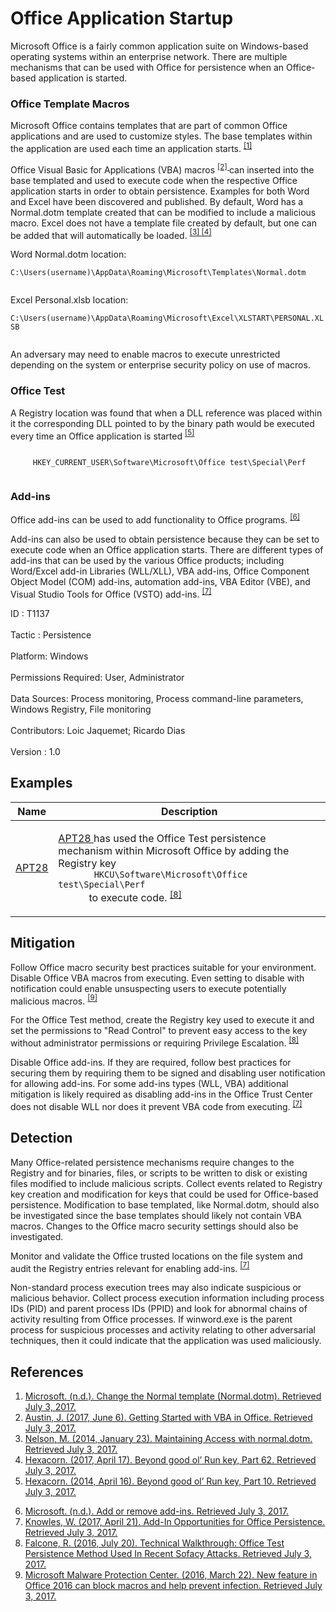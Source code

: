 <div class="container-fluid">
 <h1>
  Office Application Startup
 </h1>
 <div class="row">
  <div class="col-md-8 description-body">
   <p>
    Microsoft Office is a fairly common application suite on Windows-based operating systems within an enterprise network. There are multiple mechanisms that can be used with Office for persistence when an Office-based application is started.
   </p>
   <h3>
    Office Template Macros
   </h3>
   <p>
    Microsoft Office contains templates that are part of common Office applications and are used to customize styles. The base templates within the application are used each time an application starts.
    <span class="scite-citeref-number" data-reference="Microsoft Change Normal Template" id="scite-ref-1-a">
     <sup>
      <a aria-describedby="qtip-0" data-hasqtip="0" href="https://support.office.com/article/Change-the-Normal-template-Normal-dotm-06de294b-d216-47f6-ab77-ccb5166f98ea" target="_blank">
       [1]
      </a>
     </sup>
    </span>
   </p>
   <p>
    Office Visual Basic for Applications (VBA) macros
    <span class="scite-citeref-number" data-reference="MSDN VBA in Office" id="scite-ref-2-a">
     <sup>
      <a aria-describedby="qtip-1" data-hasqtip="1" href="https://msdn.microsoft.com/en-us/vba/office-shared-vba/articles/getting-started-with-vba-in-office" target="_blank">
       [2]
      </a>
     </sup>
    </span>
    can inserted into the base templated and used to execute code when the respective Office application starts in order to obtain persistence. Examples for both Word and Excel have been discovered and published. By default, Word has a Normal.dotm template created that can be modified to include a malicious macro. Excel does not have a template file created by default, but one can be added that will automatically be loaded.
    <span class="scite-citeref-number" data-reference="enigma0x3 normal.dotm" id="scite-ref-3-a">
     <sup>
      <a aria-describedby="qtip-2" data-hasqtip="2" href="https://enigma0x3.net/2014/01/23/maintaining-access-with-normal-dotm/comment-page-1/" target="_blank">
       [3]
      </a>
     </sup>
    </span>
    <span class="scite-citeref-number" data-reference="Hexacorn Office Template Macros" id="scite-ref-4-a">
     <sup>
      <a aria-describedby="qtip-3" data-hasqtip="3" href="http://www.hexacorn.com/blog/2017/04/19/beyond-good-ol-run-key-part-62/" target="_blank">
       [4]
      </a>
     </sup>
    </span>
   </p>
   <p>
    Word Normal.dotm location:
    <code>
     C:\Users(username)\AppData\Roaming\Microsoft\Templates\Normal.dotm
    </code>
   </p>
   <p>
    Excel Personal.xlsb location:
    <code>
     C:\Users(username)\AppData\Roaming\Microsoft\Excel\XLSTART\PERSONAL.XLSB
    </code>
   </p>
   <p>
    An adversary may need to enable macros to execute unrestricted depending on the system or enterprise security policy on use of macros.
   </p>
   <h3>
    Office Test
   </h3>
   <p>
    A Registry location was found that when a DLL reference was placed within it the corresponding DLL pointed to by the binary path would be executed every time an Office application is started
    <span class="scite-citeref-number" data-reference="Hexacorn Office Test" id="scite-ref-5-a">
     <sup>
      <a aria-describedby="qtip-4" data-hasqtip="4" href="http://www.hexacorn.com/blog/2014/04/16/beyond-good-ol-run-key-part-10/" target="_blank">
       [5]
      </a>
     </sup>
    </span>
   </p>
   <p>
    <code>
     HKEY_CURRENT_USER\Software\Microsoft\Office test\Special\Perf
    </code>
   </p>
   <h3>
    Add-ins
   </h3>
   <p>
    Office add-ins can be used to add functionality to Office programs.
    <span class="scite-citeref-number" data-reference="Microsoft Office Add-ins" id="scite-ref-6-a">
     <sup>
      <a aria-describedby="qtip-5" data-hasqtip="5" href="https://support.office.com/article/Add-or-remove-add-ins-0af570c4-5cf3-4fa9-9b88-403625a0b460" target="_blank">
       [6]
      </a>
     </sup>
    </span>
   </p>
   <p>
    Add-ins can also be used to obtain persistence because they can be set to execute code when an Office application starts. There are different types of add-ins that can be used by the various Office products; including Word/Excel add-in Libraries (WLL/XLL), VBA add-ins, Office Component Object Model (COM) add-ins, automation add-ins, VBA Editor (VBE), and Visual Studio Tools for Office (VSTO) add-ins.
    <span class="scite-citeref-number" data-reference="MRWLabs Office Persistence Add-ins" id="scite-ref-7-a">
     <sup>
      <a aria-describedby="qtip-6" data-hasqtip="6" href="https://labs.mwrinfosecurity.com/blog/add-in-opportunities-for-office-persistence/" target="_blank">
       [7]
      </a>
     </sup>
    </span>
   </p>
  </div>
  <div class="col-md-4">
   <div class="card">
    <div class="card-body">
     <div class="card-data">
      <span class="h5 card-title">
       ID
      </span>
      : T1137
      <br/>
      <br/>
     </div>
     <div class="card-data">
      <span class="h5 card-title">
      </span>
     </div>
     <div class="card-data">
      <span class="h5 card-title">
       Tactic
      </span>
      : Persistence
      <br/>
      <br/>
     </div>
     <div class="card-data">
      <span class="h5 card-title">
       Platform:
      </span>
      Windows
      <br/>
      <br/>
     </div>
     <div class="card-data">
      <span class="h5 card-title">
       Permissions Required:
      </span>
      User, Administrator
      <br/>
      <br/>
     </div>
     <div class="card-data">
      <span class="h5 card-title">
      </span>
     </div>
     <div class="card-data">
      <span class="h5 card-title">
       Data Sources:
      </span>
      Process monitoring, Process command-line parameters, Windows Registry, File monitoring
      <br/>
      <br/>
     </div>
     <div class="card-data">
      <span class="h5 card-title">
      </span>
     </div>
     <div class="card-data">
      <span class="h5 card-title">
      </span>
     </div>
     <div class="card-data">
      <span class="h5 card-title">
      </span>
     </div>
     <div class="card-data">
      <span class="h5 card-title">
      </span>
     </div>
     <div class="card-data">
      <span class="h5 card-title">
      </span>
     </div>
     <div class="card-data">
      <span class="h5 card-title">
       Contributors:
      </span>
      Loic Jaquemet; Ricardo Dias
      <br/>
      <br/>
     </div>
     <div class="card-data">
      <span class="h5 card-title">
       Version
      </span>
      : 1.0
     </div>
    </div>
   </div>
  </div>
 </div>
 <h2 class="pt-3" id="examples">
  Examples
 </h2>
 <table class="table table-bordered table-light mt-2">
  <thead>
   <tr>
    <th scope="col">
     Name
    </th>
    <th scope="col">
     Description
    </th>
   </tr>
  </thead>
  <tbody class="bg-white">
   <tr>
    <td>
     <a href="https://attack.mitre.org/groups/G0007">
      APT28
     </a>
    </td>
    <td>
     <p>
      <a href="https://attack.mitre.org/groups/G0007">
       APT28
      </a>
      has used the Office Test persistence mechanism within Microsoft Office by adding the Registry key
      <code>
       HKCU\Software\Microsoft\Office test\Special\Perf
      </code>
      to execute code.
      <span class="scite-citeref-number" data-reference="Palo Alto Office Test Sofacy" id="scite-ref-8-a" onclick="scrollToRef('scite-8')">
       <sup>
        <a aria-describedby="qtip-7" data-hasqtip="7" href="https://researchcenter.paloaltonetworks.com/2016/07/unit42-technical-walkthrough-office-test-persistence-method-used-in-recent-sofacy-attacks/" target="_blank">
         [8]
        </a>
       </sup>
      </span>
     </p>
    </td>
   </tr>
  </tbody>
 </table>
 <h2 class="pt-3" id="mitigation">
  Mitigation
 </h2>
 <p>
  Follow Office macro security best practices suitable for your environment. Disable Office VBA macros from executing. Even setting to disable with notification could enable unsuspecting users to execute potentially malicious macros.
  <span class="scite-citeref-number" data-reference="TechNet Office Macro Security" id="scite-ref-9-a">
   <sup>
    <a aria-describedby="qtip-8" data-hasqtip="8" href="https://blogs.technet.microsoft.com/mmpc/2016/03/22/new-feature-in-office-2016-can-block-macros-and-help-prevent-infection/" target="_blank">
     [9]
    </a>
   </sup>
  </span>
 </p>
 <p>
  For the Office Test method, create the Registry key used to execute it and set the permissions to "Read Control" to prevent easy access to the key without administrator permissions or requiring Privilege Escalation.
  <span class="scite-citeref-number" data-reference="Palo Alto Office Test Sofacy" id="scite-ref-8-a">
   <sup>
    <a aria-describedby="qtip-7" data-hasqtip="7" href="https://researchcenter.paloaltonetworks.com/2016/07/unit42-technical-walkthrough-office-test-persistence-method-used-in-recent-sofacy-attacks/" target="_blank">
     [8]
    </a>
   </sup>
  </span>
 </p>
 <p>
  Disable Office add-ins. If they are required, follow best practices for securing them by requiring them to be signed and disabling user notification for allowing add-ins. For some add-ins types (WLL, VBA) additional mitigation is likely required as disabling add-ins in the Office Trust Center does not disable WLL nor does it prevent VBA code from executing.
  <span class="scite-citeref-number" data-reference="MRWLabs Office Persistence Add-ins" id="scite-ref-7-a">
   <sup>
    <a aria-describedby="qtip-6" data-hasqtip="6" href="https://labs.mwrinfosecurity.com/blog/add-in-opportunities-for-office-persistence/" target="_blank">
     [7]
    </a>
   </sup>
  </span>
 </p>
 <h2 class="pt-3" id="detection">
  Detection
 </h2>
 <p>
  Many Office-related persistence mechanisms require changes to the Registry and for binaries, files, or scripts to be written to disk or existing files modified to include malicious scripts. Collect events related to Registry key creation and modification for keys that could be used for Office-based persistence. Modification to base templated, like Normal.dotm, should also be investigated since the base templates should likely not contain VBA macros. Changes to the Office macro security settings should also be investigated.
 </p>
 <p>
  Monitor and validate the Office trusted locations on the file system and audit the Registry entries relevant for enabling add-ins.
  <span class="scite-citeref-number" data-reference="MRWLabs Office Persistence Add-ins" id="scite-ref-7-a">
   <sup>
    <a aria-describedby="qtip-6" data-hasqtip="6" href="https://labs.mwrinfosecurity.com/blog/add-in-opportunities-for-office-persistence/" target="_blank">
     [7]
    </a>
   </sup>
  </span>
 </p>
 <p>
  Non-standard process execution trees may also indicate suspicious or malicious behavior. Collect process execution information including process IDs (PID) and parent process IDs (PPID) and look for abnormal chains of activity resulting from Office processes. If winword.exe is the parent process for suspicious processes and activity relating to other adversarial techniques, then it could indicate that the application was used maliciously.
 </p>
 <h2 class="pt-3" id="references">
  References
 </h2>
 <div class="row">
  <div class="col">
   <ol>
    <li>
     <span class="scite-citation" id="scite-1">
      <span class="scite-citation-text">
       <a class="external text" href="https://support.office.com/article/Change-the-Normal-template-Normal-dotm-06de294b-d216-47f6-ab77-ccb5166f98ea" name="scite-1" rel="nofollow" target="_blank">
        Microsoft. (n.d.). Change the Normal template (Normal.dotm). Retrieved July 3, 2017.
       </a>
      </span>
     </span>
    </li>
    <li>
     <span class="scite-citation" id="scite-2">
      <span class="scite-citation-text">
       <a class="external text" href="https://msdn.microsoft.com/en-us/vba/office-shared-vba/articles/getting-started-with-vba-in-office" name="scite-2" rel="nofollow" target="_blank">
        Austin, J. (2017, June 6). Getting Started with VBA in Office. Retrieved July 3, 2017.
       </a>
      </span>
     </span>
    </li>
    <li>
     <span class="scite-citation" id="scite-3">
      <span class="scite-citation-text">
       <a class="external text" href="https://enigma0x3.net/2014/01/23/maintaining-access-with-normal-dotm/comment-page-1/" name="scite-3" rel="nofollow" target="_blank">
        Nelson, M. (2014, January 23). Maintaining Access with normal.dotm. Retrieved July 3, 2017.
       </a>
      </span>
     </span>
    </li>
    <li>
     <span class="scite-citation" id="scite-4">
      <span class="scite-citation-text">
       <a class="external text" href="http://www.hexacorn.com/blog/2017/04/19/beyond-good-ol-run-key-part-62/" name="scite-4" rel="nofollow" target="_blank">
        Hexacorn. (2017, April 17). Beyond good ol’ Run key, Part 62. Retrieved July 3, 2017.
       </a>
      </span>
     </span>
    </li>
    <li>
     <span class="scite-citation" id="scite-5">
      <span class="scite-citation-text">
       <a class="external text" href="http://www.hexacorn.com/blog/2014/04/16/beyond-good-ol-run-key-part-10/" name="scite-5" rel="nofollow" target="_blank">
        Hexacorn. (2014, April 16). Beyond good ol’ Run key, Part 10. Retrieved July 3, 2017.
       </a>
      </span>
     </span>
    </li>
   </ol>
  </div>
  <div class="col">
   <ol start="6.5">
    <li>
     <span class="scite-citation" id="scite-6">
      <span class="scite-citation-text">
       <a class="external text" href="https://support.office.com/article/Add-or-remove-add-ins-0af570c4-5cf3-4fa9-9b88-403625a0b460" name="scite-6" rel="nofollow" target="_blank">
        Microsoft. (n.d.). Add or remove add-ins. Retrieved July 3, 2017.
       </a>
      </span>
     </span>
    </li>
    <li>
     <span class="scite-citation" id="scite-7">
      <span class="scite-citation-text">
       <a class="external text" href="https://labs.mwrinfosecurity.com/blog/add-in-opportunities-for-office-persistence/" name="scite-7" rel="nofollow" target="_blank">
        Knowles, W. (2017, April 21). Add-In Opportunities for Office Persistence. Retrieved July 3, 2017.
       </a>
      </span>
     </span>
    </li>
    <li>
     <span class="scite-citation" id="scite-8">
      <span class="scite-citation-text">
       <a class="external text" href="https://researchcenter.paloaltonetworks.com/2016/07/unit42-technical-walkthrough-office-test-persistence-method-used-in-recent-sofacy-attacks/" name="scite-8" rel="nofollow" target="_blank">
        Falcone, R. (2016, July 20). Technical Walkthrough: Office Test Persistence Method Used In Recent Sofacy Attacks. Retrieved July 3, 2017.
       </a>
      </span>
     </span>
    </li>
    <li>
     <span class="scite-citation" id="scite-9">
      <span class="scite-citation-text">
       <a class="external text" href="https://blogs.technet.microsoft.com/mmpc/2016/03/22/new-feature-in-office-2016-can-block-macros-and-help-prevent-infection/" name="scite-9" rel="nofollow" target="_blank">
        Microsoft Malware Protection Center. (2016, March 22). New feature in Office 2016 can block macros and help prevent infection. Retrieved July 3, 2017.
       </a>
      </span>
     </span>
    </li>
   </ol>
  </div>
 </div>
</div>
